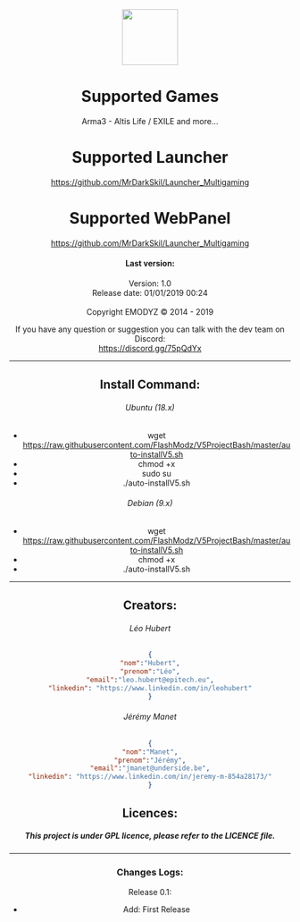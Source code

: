 <center>
 <img src="https://raw.githubusercontent.com/MrDarkSkil/Launcher_Arma3/master/GFX/icones/favicon.png" width="100px">
<center>
 
# Supported Games
Arma3 - Altis Life / EXILE and more...

# Supported Launcher
https://github.com/MrDarkSkil/Launcher_Multigaming

# Supported WebPanel
https://github.com/MrDarkSkil/Launcher_Multigaming

#### Last version:
Version: 1.0<br>
Release date: 01/01/2019 00:24 <br>
<br>
Copyright EMODYZ © 2014 - 2019<br>

If you have any question or suggestion you can talk with the dev team on Discord:<br>
https://discord.gg/75pQdYx<br>

--------------------------------------------------
## Install Command:

###### Ubuntu (18.x)
- wget https://raw.githubusercontent.com/FlashModz/V5ProjectBash/master/auto-installV5.sh<br>
- chmod +x<br>
- sudo su
- ./auto-installV5.sh<br>

###### Debian (9.x)
- wget https://raw.githubusercontent.com/FlashModz/V5ProjectBash/master/auto-installV5.sh<br>
- chmod +x<br>
- ./auto-installV5.sh<br>

--------------------------------------------------

## Creators:

###### Léo Hubert
```json
{
"nom":"Hubert",
"prenom":"Léo",
"email":"leo.hubert@epitech.eu",
"linkedin": "https://www.linkedin.com/in/leohubert"
}
```

###### Jérémy Manet
```json
{
"nom":"Manet",
"prenom":"Jérémy",
"email":"jmanet@underside.be",
"linkedin": "https://www.linkedin.com/in/jeremy-m-854a28173/"
}
```

## Licences:

##### This project is under GPL licence, please refer to the LICENCE file.

--------------------------------------------------

### Changes Logs:

Release 0.1:
- Add: First Release
